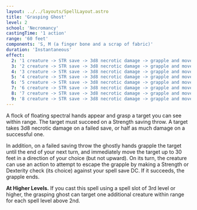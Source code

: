 ```yaml
---
layout: ../../layouts/SpellLayout.astro
title: 'Grasping Ghost'
level: 2
school: 'Necromancy'
castingTime: '1 action'
range: '60 feet'
components: 'S, M (a finger bone and a scrap of fabric)'
duration: 'Instantaneous'
effect:
  2: '1 creature -> STR save -> 3d8 necrotic damage -> grapple and moved 30 feet -> STR or DEX check to escape' 
  3: '2 creature -> STR save -> 3d8 necrotic damage -> grapple and moved 30 feet -> STR or DEX check to escape' 
  4: '3 creature -> STR save -> 3d8 necrotic damage -> grapple and moved 30 feet -> STR or DEX check to escape' 
  5: '4 creature -> STR save -> 3d8 necrotic damage -> grapple and moved 30 feet -> STR or DEX check to escape' 
  6: '5 creature -> STR save -> 3d8 necrotic damage -> grapple and moved 30 feet -> STR or DEX check to escape' 
  7: '6 creature -> STR save -> 3d8 necrotic damage -> grapple and moved 30 feet -> STR or DEX check to escape' 
  8: '7 creature -> STR save -> 3d8 necrotic damage -> grapple and moved 30 feet -> STR or DEX check to escape' 
  9: '8 creature -> STR save -> 3d8 necrotic damage -> grapple and moved 30 feet -> STR or DEX check to escape' 
---
```


A flock of floating spectral hands appear and grasp a target you can see within range. The target must succeed on a Strength saving throw. A target takes 3d8 necrotic damage on a failed save, or half as much damage on a successful one.

In addition, on a failed saving throw the ghostly hands grapple the target until the end of your next turn, and immediately move the target up to 30 feet in a direction of your choice (but not upward). On its turn, the creature can use an action to attempt to escape the grapple by making a Strength or Dexterity check (its choice) against your spell save DC. If it succeeds, the grapple ends.

**At Higher Levels.** If you cast this spell using a spell slot of 3rd level or higher, the grasping ghost can target one additional creature within range for each spell level above 2nd.